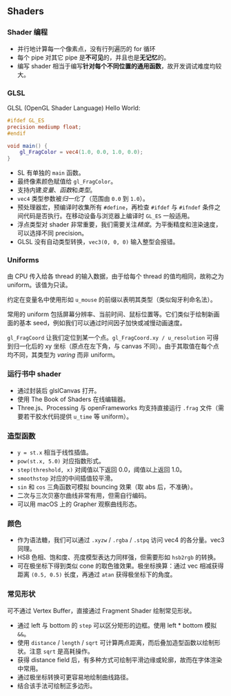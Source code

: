 ## Shaders

### Shader 编程
* 并行地计算每一个像素点，没有行列遍历的 for 循环
* 每个 pipe 对其它 pipe 是**不可见**的，并且也是**无记忆**的。
* 编写 shader 相当于编写**针对每个不同位置的通用函数**，故开发调试难度均较大。

### GLSL

GLSL (OpenGL Shader Language) Hello World:

``` glsl
#ifdef GL_ES
precision mediump float;
#endif

void main() {
    gl_FragColor = vec4(1.0, 0.0, 1.0, 0.0);
}
```

* SL 有单独的 `main` 函数。
* 最终像素颜色赋值给 `gl_FragColor`。
* 支持内建*变量*、*函数*和*类型*。
* `vec4` 类型参数被*归一化*了（范围由 `0.0` 到 `1.0`）。
* 预处理器宏，预编译时收集所有 `#define`，再检查 `#ifdef` 与 `#ifndef` 条件之间代码是否执行。在移动设备与浏览器上编译时 `GL_ES` 一般适用。
* 浮点类型对 shader 非常重要，我们需要关注*精度*。为平衡精度和渲染速度，可以选择不同 precision。
* GLSL 没有自动类型转换，`vec3(0, 0, 0)` 输入整型会报错。

### Uniforms
由 CPU 传入给各 thread 的输入数据，由于给每个 thread 的值均相同，故称之为 uniform。该值为只读。

约定在变量名中使用形如 `u_mouse` 的前缀以表明其类型（类似匈牙利命名法）。

常用的 uniform 包括屏幕分辨率、当前时间、鼠标位置等。它们类似于绘制新画面的基本 seed，例如我们可以通过时间因子加快或减慢动画速度。

`gl_FragCoord` 让我们定位到某一个点。`gl_FragCoord.xy / u_resolution` 可得到归一化后的 xy 坐标（原点在左下角，与 canvas 不同）。由于其取值在每个点均不同，其类型为 *varing* 而非 uniform。

### 运行书中 shader
* 通过封装后 glslCanvas 打开。
* 使用 The Book of Shaders 在线编辑器。
* Three.js、Processing 与 openFrameworks 均支持直接运行 `.frag` 文件（需要若干胶水代码提供 `u_time` 等 uniform）。

### 造型函数
* `y = st.x` 相当于线性插值。
* `pow(st.x, 5.0)` 对应指数形式。
* `step(threshold, x)` 对阈值以下返回 0.0，阈值以上返回 1.0。
* `smoothstop` 对应的中间插值较平滑。
* `sin` 和 `cos` 三角函数可模拟 bouncing 效果（取 abs 后，不准确）。
* 二次与三次贝塞尔曲线非常有用，但需自行编码。
* 可以用 macOS 上的 Grapher 观察曲线形态。

### 颜色
* 作为语法糖，我们可以通过 `.xyzw` / `.rgba` / `.stpq` 访问 vec4 的各分量。vec3 同理。
* HSB 色相、饱和度、亮度模型表达力同样强，但需要形如 `hsb2rgb` 的转换。
* 可在极坐标下得到类似 cone 的取色锥效果。极坐标换算：通过 vec 相减获得距离 `(0.5, 0.5)` 长度，再通过 `atan` 获得极坐标下的角度。

### 常见形状
可不通过 Vertex Buffer，直接通过 Fragment Shader 绘制常见形状。

* 通过 left 与 bottom 的 `step` 可以区分矩形的边框。使用 left * bottom 模拟 `&&`。
* 使用 `distance` / `length` / `sqrt` 可计算两点距离，而后叠加造型函数以绘制形状。注意 `sqrt` 是高耗操作。
* 获得 distance field 后，有多种方式可绘制平滑边缘或轮廓，故而在字体渲染中常用。
* 通过极坐标转换可更容易地绘制曲线路径。
* 结合该手法可绘制正多边形。
